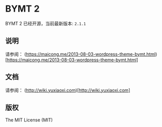 # BYMT 2

BYMT 2 已经开源，当前最新版本: `2.1.1`

## 说明

请参阅： (https://maicong.me/2013-08-03-wordpress-theme-bymt.html)[https://maicong.me/2013-08-03-wordpress-theme-bymt.html]

## 文档

请参阅： (http://wiki.yuxiaoxi.com)[http://wiki.yuxiaoxi.com]

## 版权

The MIT License (MIT)
